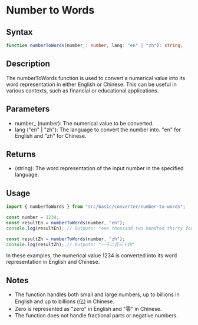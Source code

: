 # Number to Words

## Syntax

```ts
function numberToWords(number_: number, lang: "en" | "zh"): string;
```

## Description

The numberToWords function is used to convert a numerical value into its word representation in either English or Chinese. This can be useful in various contexts, such as financial or educational applications.

## Parameters

- number\_ (number): The numerical value to be converted.
- lang ("en" | "zh"): The language to convert the number into. "en" for English and "zh" for Chinese.

## Returns

- (string): The word representation of the input number in the specified language.

## Usage

```ts
import { numberToWords } from "src/basic/converter/number-to-words";

const number = 1234;
const resultEn = numberToWords(number, "en");
console.log(resultEn); // Outputs: "one thousand two hundred thirty four"

const resultZh = numberToWords(number, "zh");
console.log(resultZh); // Outputs: "一千二百三十四"
```

In these examples, the numerical value 1234 is converted into its word representation in English and Chinese.

## Notes

- The function handles both small and large numbers, up to billions in English and up to billions (亿) in Chinese.
- Zero is represented as "zero" in English and "零" in Chinese.
- The function does not handle fractional parts or negative numbers.
